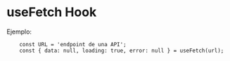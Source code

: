 # useFetch Hook
Ejemplo:
```
    const URL = 'endpoint de una API';
    const { data: null, loading: true, error: null } = useFetch(url);
```
